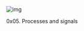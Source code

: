 ![img](https://assets.imaginablefutures.com/media/images/ALX_Logo.max-200x150.png)

0x05. Processes and signals
